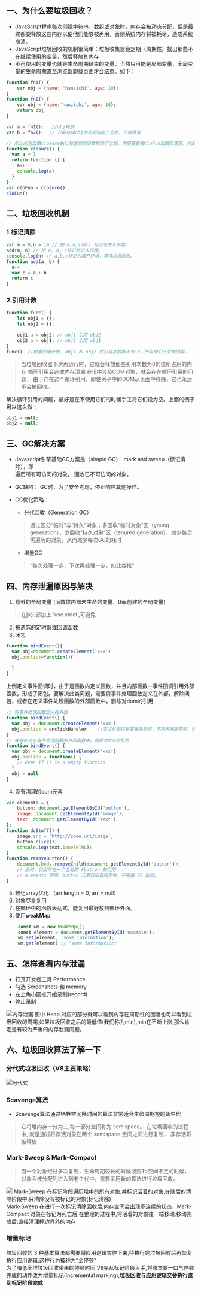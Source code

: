 ## 一、为什么要垃圾回收？
* JavaScript程序每次创建字符串、数组或对象时，内存会被动态分配，但是最终都要释放这些内存以便他们能够被再用，否则系统内存将被耗尽，造成系统崩溃。  
* JavaScript垃圾回收的机制很简单：垃圾收集器会定期（周期性）找出那些不在继续使用的变量，然后释放其内存
* 不再使用的变量也就是生命周期结束的变量，当然只可能是局部变量，全局变量的生命周期直至浏览器卸载页面才会结束。如下：
```JavaScript
function fn1() {
    var obj = {name: 'hanzichi', age: 10};
}
function fn2() {
    var obj = {name:'hanzichi', age: 10};
    return obj;
}

var a = fn1();   //obj释放
var b = fn2();  // 开辟存储obj的空间指向了全局，不被释放

// 所以闭包函数closure执行后返回的函数指向了全局，内部变量被cloFun函数所使用，内部变量不会被垃圾回收机制回收
function closure() {
  var a = 1 
  return function () {
    a++
    console.log(a)
  }
}
var cloFun = closure()
cloFun()
```

## 二、垃圾回收机制
### 1.标记清除
```JavaScript
var m = 0,n = 19 // 把 m,n,add() 标记为进入环境。
add(m, n) // 把 a, b, c标记为进入环境。
console.log(n) // a,b,c标记为离开环境，等待垃圾回收。
function add(a, b) {
  a++
  var c = a + b
  return c
}
```
### 2.引用计数
```JavaScript
function func() {
    let obj1 = {};
    let obj2 = {};

    obj1.a = obj2; // obj1 引用 obj2
    obj2.a = obj1; // obj2 引用 obj1
}
func()  //根据引用计数, obj1 和 obj2 的引用次数都不为 0，所以他们不会被回收。
```
> 当垃圾回收器下次再运行时，它就会释放那些引用次数为0的值所占用的内存
> 循环引用会造成内存泄漏
> 在IE中涉及COM对象，就会存在循环引用的问题， 由于存在这个循环引用，即使例子中的DOM从页面中移除，它也永远不会被回收。

解决循环引用的问题，最好是在不使用它们的时候手工将它们设为空。上面的例子可以这么做：

```JavaScript
obj1 = null;
obj2 = null;
```

## 三、GC解决方案
* Javascript引擎基础GC方案是（simple GC）：mark and sweep（标记清除），即：  
    遍历所有可访问的对象。
    回收已不可访问的对象。
* GC缺陷： GC时，为了安全考虑，停止响应其他操作。
* GC优化策略：   
  * 分代回收（Generation GC）  
  > 通过区分“临时”与“持久”对象；多回收“临时对象”区（young generation），少回收“持久对象”区（tenured generation），减少每次需遍历的对象，从而减少每次GC的耗时  

  * 增量GC   
  >“每次处理一点，下次再处理一点，如此类推”

## 四、内存泄漏原因与解决
 1. 意外的全局变量  (函数体内部未生命的变量、this创建的全局变量) 
   > 在js头部加上 'use strict',可避免

 2. 被遗忘的定时器或回调函数  
 3. 闭包  
```JavaScript
function bindEvent(){
  var obj=document.createElement('xxx')
  obj.onclick=function(){
    
  }
}
```
上例定义事件回调时，由于是函数内定义函数，并且内部函数--事件回调引用外部函数，形成了闭包。要解决此类问题，需要将事件处理函数定义在外部，解除闭包，或者在定义事件处理函数的外部函数中，删除对dom的引用
```JavaScript
// 将事件处理函数定义在外面
function bindEvent() {
  var obj = document.createElement('xxx')
  obj.onclick = onclickHandler    //定义外部只是变量的已用，不用再开辟空间，但此时obj未清除(dom元素的引用)
}
// 或者在定义事件处理函数的外部函数中，删除对dom的引用
function bindEvent() {
  var obj = document.createElement('xxx')
  obj.onclick = function() {
    // Even if it is a empty function
  }
  obj = null
}
```  
  4. 没有清理的dom元素  
```JavaScript
var elements = {
    button: document.getElementById('button'),
    image: document.getElementById('image'),
    text: document.getElementById('text')
};
function doStuff() {
    image.src = 'http://some.url/image';
    button.click();
    console.log(text.innerHTML);
}
function removeButton() {
    document.body.removeChild(document.getElementById('button'));
    // 此时，仍旧存在一个全局的 #button 的引用
    // elements 字典。button 元素仍旧在内存中，不能被 GC 回收。
}
```  
  5. 数组array优化 （arr.length = 0, arr = null）
  6. 对象尽量复用
  7. 在循环中的函数表达式，能复用最好放到循环外面。
  8. 使用**weakMap**  
     ```JavaScript
      const wm = new WeakMap();
      const element = document.getElementById('example');
      wm.set(element, 'some information');
      wm.get(element) // "some information"
     ```

## 五、怎样查看内存泄漏
* 打开开发者工具 Performance
* 勾选 Screenshots 和 memory
* 左上角小圆点开始录制(record)
* 停止录制

![内存泄漏](../image/memory_leak.webp.jpg)
图中 Heap 对应的部分就可以看到内存在周期性的回落也可以看到垃圾回收的周期,如果垃圾回收之后的最低值(我们称为min),min在不断上涨,那么肯定是有较为严重的内存泄漏问题。

## 六、垃圾回收算法了解一下

### 分代式垃圾回收（V8主要策略）
![分代式](../image/fendai_garbage.webp.jpg)  

### Scavenge算法
  * Scavenge算法通过牺牲空间换时间的算法非常适合生命周期短的新生代
> 它将堆内存一分为二,每一部分空间称为 semispace。 在垃圾回收的过程中, 就是通过将存活对象在两个 semispace 空间之间进行复制， 非存活将被释放  

### Mark-Sweep & Mark-Compact
> 当一个对象经过多次复制，生命周期较长的时候或则To空间不足的时候，对象会被分配到进入到老生代中，需要采用新的算法进行垃圾回收。   


![](../image/mark_sweep.webp.jpg)
Mark-Sweep 在标记阶段遍历堆中的所有对象,并标记活着的对象,在随后的清除阶段中,只清除没有被标记的对象(标记清除)  
Mark-Sweep 在进行一次标记清除回收后,内存空间会出现不连续的状态，Mark-Compact 对象在标记为死亡后,在整理的过程中,将活着的对象往一端移动,移动完成后,直接清理掉边界外的内存

### 增量标记 
垃圾回收的 3 种基本算法都需要将应用逻辑暂停下来,待执行完垃圾回收后再恢复执行应用逻辑,这种行为被称为“全停顿"  
为了降低全堆垃圾回收带来的停顿时间,V8先从标记阶段入手,将原本要一口气停顿完成的动作改为增量标记(incremental marking),**垃圾回收与应用逻辑交替执行直到标记阶段完成**